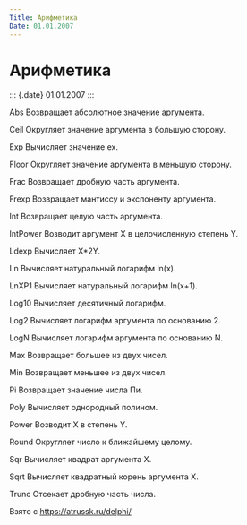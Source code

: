 ```yaml
---
Title: Арифметика
Date: 01.01.2007
---
```



Арифметика
==========

::: {.date}
01.01.2007
:::

Abs        Возвращает абсолютное значение аргумента.        

Ceil        Округляет значение аргумента в большую сторону.        

Exp        Вычисляет значение ex.        

Floor        Округляет значение аргумента в меньшую сторону.        

Frac        Возвращает дробную часть аргумента.        

Frexp        Возвращает мантиссу и экспоненту аргумента.        

Int        Возвращает целую часть аргумента.        

IntPower        Возводит аргумент X в целочисленную степень Y.        

Ldexp        Вычисляет X*2Y.        

Ln        Вычисляет натуральный логарифм ln(x).        

LnXP1        Вычисляет натуральный логарифм ln(x+1).        

Log10        Вычисляет десятичный логарифм.        

Log2        Вычисляет логарифм аргумента по основанию 2.        

LogN        Вычисляет логарифм аргумента по основанию N.        

Max        Возвращает большее из двух чисел.        

Min        Возвращает меньшее из двух чисел.        

Pi        Возвращает значение числа Пи.        

Poly        Вычисляет однородный полином.        

Power        Возводит X в степень Y.        

Round        Округляет число к ближайшему целому.        

Sqr        Вычисляет квадрат аргумента Х.        

Sqrt        Вычисляет квадратный корень аргумента Х.        

Trunc        Отсекает дробную часть числа.        

Взято с <https://atrussk.ru/delphi/>

